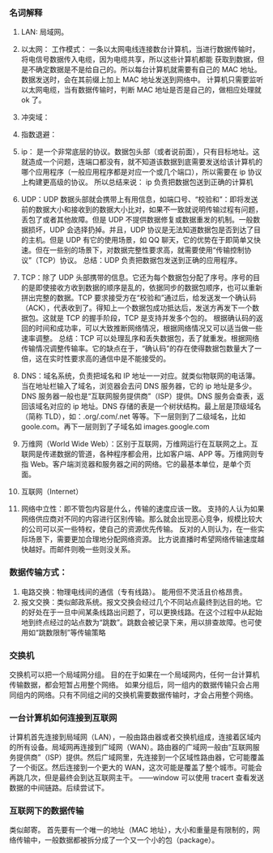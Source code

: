 ### 名词解释

1. LAN: 局域网。
2. 以太网： 工作模式： 一条以太网电线连接数台计算机，当进行数据传输时，将电信号数据传入电缆，因为电缆共享，所以这些计算机都能
   获取到数据，但是不确定数据是不是给自己的。所以每台计算机就需要有自己的 MAC 地址。 数据发送时，会在其前缀上加上 MAC 地址发送到网络中。
   计算机只需要监听以太网电缆，当有数据传输时，判断 MAC 地址是否是自己的，做相应处理就 ok 了。
3. 冲突域：
4. 指数退避：
5. ip： 是一个非常底层的协议。数据包头部（或者说前面），只有目标地址。这就造成一个问题，连端口都没有，就不知道该数据到底需要发送给该计算机的哪个应用程序（一般应用程序都是对应一个或几个端口），所以需要在 ip 协议上构建更高级的协议。
   所以总结来说： ip 负责把数据包送到正确的计算机
6. UDP：UDP 数据头部就会携带上有用信息，如端口号、“校验和”：即将发送前的数据大小和接收到的数据大小比对，如果不一致就说明传输过程有问题，丢包了或者其他故障。但是 UDP 不提供数据修复或数据重发的机制。一般数据损坏，UDP 会选择扔掉。并且，UDP 协议是无法知道数据包是否到达了目的主机。但是 UDP 有它的使用场景，如 QQ 聊天，它的优势在于即简单又快速。但在一些别的场景下，对数据完整性要求高，就需要使用“传输控制协议”（TCP）协议。
   总结：UDP 负责把数据包发送到正确的应用程序。
7. TCP：除了 UDP 头部携带的信息。它还为每个数据包分配了序号。序号的目的是即使接收方收到数据的顺序是乱的，依据同步的数据包顺序，也可以重新拼出完整的数据。TCP 要求接受方在“校验和”通过后，给发送发一个确认码（ACK），代表收到了。得知上一个数据包成功抵达后，发送方再发下一个数据包。这就是 TCP 的握手阶段，TCP 是支持并发多个包的。 根据确认码的返回的时间和成功率，可以大致推断网络情况，根据网络情况又可以适当做一些速率调整。
   总结：TCP 可以处理乱序和丢失数据包，丢了就重发。根据网络传输情况调整传输率。它的缺点在于，“确认码”的存在使得数据包数量大了一倍，这在实时性要求高的通信中是不能接受的。

8. DNS：域名系统，负责把域名和 IP 地址一一对应。就类似物联网的电话簿。
   当在地址栏输入了域名，浏览器会去问 DNS 服务器，它的 ip 地址是多少。DNS 服务器一般也是“互联网服务提供商”（ISP）提供。DNS 服务会查表，返回该域名对应的 ip 地址。DNS 存储的表是一个树状结构。最上层是顶级域名（简称 TLD），如：.org/.com/.net 等等。下一层则到了二级域名，比如 goole.com。再下一层则到了子域名如 images.google.com

9. 万维网（World Wide Web）：区别于互联网，万维网运行在互联网之上。互联网是传递数据的管道，各种程序都会用，比如客户端、APP 等。万维网则专指 Web。客户端浏览器和服务器之间的网络。它的最基本单位，是单个页面。
10. 互联网（Internet）
11. 网络中立性：即不管包内容是什么，传输的速度应该一致。 支持的人认为如果网络供应商对不同的内容进行区别传输。那么就会出现恶心竞争，规模比较大的公司可以买一些特权，使自己的资源优先传输。 反对的人则认为，在一些实际场景下，需要更加合理地分配网络资源。 比方说直播时希望网络传输速度越快越好。而邮件则晚一些则没关系。

### 数据传输方式：

1. 电路交换：物理电线间的通信（专有线路）。 能用但不灵活且价格昂贵。
2. 报文交换：类似邮政系统。报文交换会经过几个不同站点最终到达目的地。它的好处在于一旦中间某条线路出问题了，可以更换线路。在这个过程中从起始地到终点经过的站点数为“跳数”。跳数会被记录下来，用以排查故障。也可使用如“跳数限制”等传输策略

### 交换机

交换机可以把一个局域网分组。 目的在于如果在一个局域网内，任何一台计算机传输数据，都会短暂占用整个网络。 如果分组后，同一组内的数据传输只会占用同组内的网络。只有不同组之间的交换机需要数据传输时，才会占用整个网络。

### 一台计算机如何连接到互联网

计算机首先连接到局域网（LAN），一般由路由器或者交换机组成，连接着区域内的所有设备。局域网再连接到广域网（WAN）。路由器的广域网一般由“互联网服务提供商”（ISP）提供。然后广域网里，先连接到一个区域性路由器，它可能覆盖了一个街区。然后连接到一个更大的 WAN，这次可能是覆盖了整个城市。可能会再跳几次，但是最终会到达互联网主干。 ——window 可以使用 tracert 查看发送数据的中间链路。后续尝试下。

### 互联网下的数据传输

类似邮寄。 首先要有一个唯一的地址（MAC 地址），大小和重量是有限制的，网络传输中，一般数据都被拆分成了一个又一个小的包（package）。
